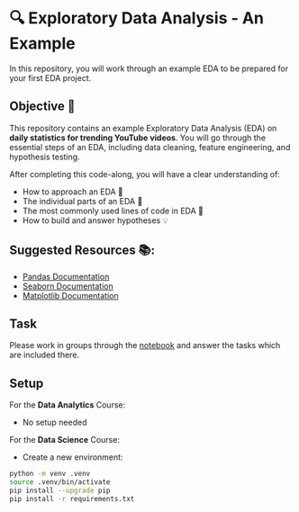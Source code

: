 # 🔍 Exploratory Data Analysis - An Example

In this repository, you will work through an example EDA to be prepared for your first EDA project.

## Objective 🎯

This repository contains an example Exploratory Data Analysis (EDA) on **daily statistics for trending YouTube videos**. You will go through the essential steps of an EDA, including data cleaning, feature engineering, and hypothesis testing.

After completing this code-along, you will have a clear understanding of:

- How to approach an EDA 🔎
- The individual parts of an EDA 🧩
- The most commonly used lines of code in EDA 📝
- How to build and answer hypotheses 💡


## Suggested Resources 📚:

- [Pandas Documentation](https://pandas.pydata.org/pandas-docs/stable/)
- [Seaborn Documentation](https://seaborn.pydata.org/)
- [Matplotlib Documentation](https://matplotlib.org/stable/contents.html)




## Task

Please work in groups through the [notebook](https://github.com/neuefische/da-youtube_EDA/blob/main/youtube_EDA.ipynb) and answer the tasks which are included there.

## Setup

For the **Data Analytics** Course: 
- No setup needed

For the **Data Science** Course:
- Create a new environment:
```bash
python -m venv .venv
source .venv/bin/activate 
pip install --upgrade pip
pip install -r requirements.txt
```
